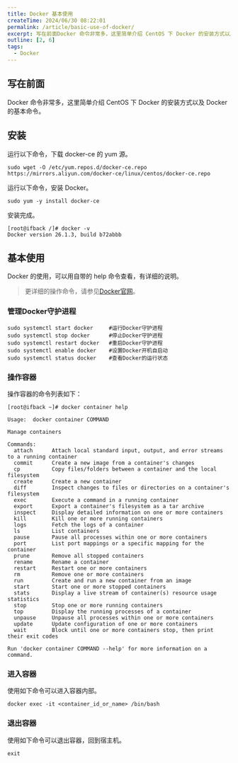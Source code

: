 ```yaml
---
title: Docker 基本使用
createTime: 2024/06/30 08:22:01
permalink: /article/basic-use-of-docker/
excerpt: 写在前面Docker 命令非常多，这里简单介绍 CentOS 下 Docker 的安装方式以及 Docker 的基本命令。安装运行以下命令，下载 docker-ce 的 yum 源。sudo wget -O /etc/yum.repos.d/docker-ce.repo https://mir...
outline: [2, 6]
tags:
  - Docker
---
```

## 写在前面
Docker 命令非常多，这里简单介绍 CentOS 下 Docker 的安装方式以及 Docker 的基本命令。

## 安装
运行以下命令，下载 docker-ce 的 yum 源。

```shell
sudo wget -O /etc/yum.repos.d/docker-ce.repo https://mirrors.aliyun.com/docker-ce/linux/centos/docker-ce.repo
```

运行以下命令，安装 Docker。

```shell
sudo yum -y install docker-ce
```

安装完成。

```shell
[root@ifback /]# docker -v
Docker version 26.1.3, build b72abbb
```

## 基本使用
Docker 的使用，可以用自带的 help 命令查看，有详细的说明。

> 更详细的操作命令，请参见[Docker官网](https://docs.docker.com/get-started/overview/?spm=5176.ecscore_server.help.7.74b74df5LvSKwk)。
>

### 管理Docker守护进程
```plain
sudo systemctl start docker     #运行Docker守护进程
sudo systemctl stop docker      #停止Docker守护进程
sudo systemctl restart docker   #重启Docker守护进程
sudo systemctl enable docker    #设置Docker开机自启动
sudo systemctl status docker    #查看Docker的运行状态
```

### 操作容器
操作容器的命令列表如下：

```shell
[root@ifback ~]# docker container help

Usage:  docker container COMMAND

Manage containers

Commands:
  attach      Attach local standard input, output, and error streams to a running container
  commit      Create a new image from a container's changes
  cp          Copy files/folders between a container and the local filesystem
  create      Create a new container
  diff        Inspect changes to files or directories on a container's filesystem
  exec        Execute a command in a running container
  export      Export a container's filesystem as a tar archive
  inspect     Display detailed information on one or more containers
  kill        Kill one or more running containers
  logs        Fetch the logs of a container
  ls          List containers
  pause       Pause all processes within one or more containers
  port        List port mappings or a specific mapping for the container
  prune       Remove all stopped containers
  rename      Rename a container
  restart     Restart one or more containers
  rm          Remove one or more containers
  run         Create and run a new container from an image
  start       Start one or more stopped containers
  stats       Display a live stream of container(s) resource usage statistics
  stop        Stop one or more running containers
  top         Display the running processes of a container
  unpause     Unpause all processes within one or more containers
  update      Update configuration of one or more containers
  wait        Block until one or more containers stop, then print their exit codes

Run 'docker container COMMAND --help' for more information on a command.
```

### 进入容器
使用如下命令可以进入容器内部。

```shell
docker exec -it <container_id_or_name> /bin/bash
```

### 退出容器
使用如下命令可以退出容器，回到宿主机。

```shell
exit
```

